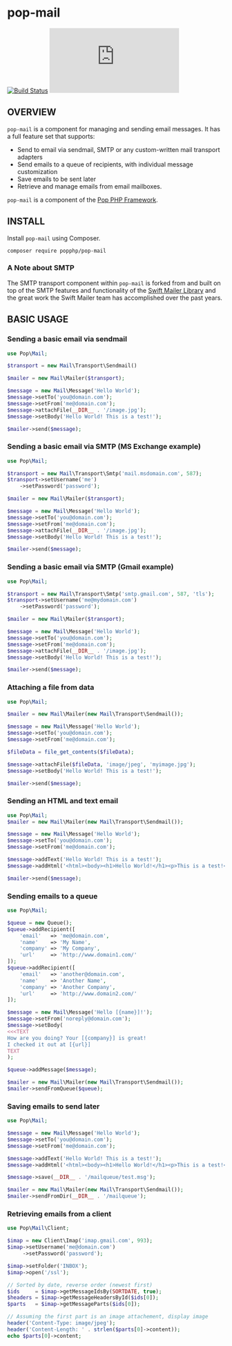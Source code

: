 pop-mail
========

[![Build Status](https://travis-ci.org/popphp/pop-mail.svg?branch=master)](https://travis-ci.org/popphp/pop-mail)
[![Coverage Status](http://cc.popphp.org/coverage.php?comp=pop-mail)](http://cc.popphp.org/pop-mail/)

OVERVIEW
--------
`pop-mail` is a component for managing and sending email messages. It has a full feature set that supports:

* Send to email via sendmail, SMTP or any custom-written mail transport adapters
* Send emails to a queue of recipients, with individual message customization
* Save emails to be sent later
* Retrieve and manage emails from email mailboxes.

`pop-mail` is a component of the [Pop PHP Framework](http://www.popphp.org/).

INSTALL
-------

Install `pop-mail` using Composer.

    composer require popphp/pop-mail

### A Note about SMTP
The SMTP transport component within `pop-mail` is forked from and built on top of the SMTP features and
functionality of the [Swift Mailer Library](https://github.com/swiftmailer/swiftmailer) and the great
work the Swift Mailer team has accomplished over the past years.

BASIC USAGE
-----------

### Sending a basic email via sendmail

```php
use Pop\Mail;

$transport = new Mail\Transport\Sendmail()

$mailer = new Mail\Mailer($transport);

$message = new Mail\Message('Hello World');
$message->setTo('you@domain.com');
$message->setFrom('me@domain.com');
$message->attachFile(__DIR__ . '/image.jpg');
$message->setBody('Hello World! This is a test!');

$mailer->send($message);
```

### Sending a basic email via SMTP (MS Exchange example)

```php
use Pop\Mail;

$transport = new Mail\Transport\Smtp('mail.msdomain.com', 587);
$transport->setUsername('me')
    ->setPassword('password');

$mailer = new Mail\Mailer($transport);

$message = new Mail\Message('Hello World');
$message->setTo('you@domain.com');
$message->setFrom('me@domain.com');
$message->attachFile(__DIR__ . '/image.jpg');
$message->setBody('Hello World! This is a test!');

$mailer->send($message);
```

### Sending a basic email via SMTP (Gmail example)

```php
use Pop\Mail;

$transport = new Mail\Transport\Smtp('smtp.gmail.com', 587, 'tls');
$transport->setUsername('me@mydomain.com')
    ->setPassword('password');

$mailer = new Mail\Mailer($transport);

$message = new Mail\Message('Hello World');
$message->setTo('you@domain.com');
$message->setFrom('me@domain.com');
$message->attachFile(__DIR__ . '/image.jpg');
$message->setBody('Hello World! This is a test!');

$mailer->send($message);
```

### Attaching a file from data

```php
use Pop\Mail;

$mailer = new Mail\Mailer(new Mail\Transport\Sendmail());

$message = new Mail\Message('Hello World');
$message->setTo('you@domain.com');
$message->setFrom('me@domain.com');

$fileData = file_get_contents($fileData);

$message->attachFile($fileData, 'image/jpeg', 'myimage.jpg');
$message->setBody('Hello World! This is a test!');

$mailer->send($message);
```

### Sending an HTML and text email

```php
use Pop\Mail;
$mailer = new Mail\Mailer(new Mail\Transport\Sendmail());

$message = new Mail\Message('Hello World');
$message->setTo('you@domain.com');
$message->setFrom('me@domain.com');

$message->addText('Hello World! This is a test!');
$message->addHtml('<html><body><h1>Hello World!</h1><p>This is a test!</p></body></html>');

$mailer->send($message);
```

### Sending emails to a queue

```php
use Pop\Mail;

$queue = new Queue();
$queue->addRecipient([
    'email'   => 'me@domain.com',
    'name'    => 'My Name',
    'company' => 'My Company',
    'url'     => 'http://www.domain1.com/'
]);
$queue->addRecipient([
    'email'   => 'another@domain.com',
    'name'    => 'Another Name',
    'company' => 'Another Company',
    'url'     => 'http://www.domain2.com/'
]);

$message = new Mail\Message('Hello [{name}]!');
$message->setFrom('noreply@domain.com');
$message->setBody(
<<<TEXT
How are you doing? Your [{company}] is great!
I checked it out at [{url}]
TEXT
);

$queue->addMessage($message);

$mailer = new Mail\Mailer(new Mail\Transport\Sendmail());
$mailer->sendFromQueue($queue);
```

### Saving emails to send later

```php
use Pop\Mail;

$message = new Mail\Message('Hello World');
$message->setTo('you@domain.com');
$message->setFrom('me@domain.com');

$message->addText('Hello World! This is a test!');
$message->addHtml('<html><body><h1>Hello World!</h1><p>This is a test!</p></body></html>');

$message->save(__DIR__ . '/mailqueue/test.msg'); 

$mailer = new Mail\Mailer(new Mail\Transport\Sendmail());
$mailer->sendFromDir(__DIR__ . '/mailqueue');
```

### Retrieving emails from a client

```php
use Pop\Mail\Client;

$imap = new Client\Imap('imap.gmail.com', 993);
$imap->setUsername('me@domain.com')
     ->setPassword('password');

$imap->setFolder('INBOX');
$imap->open('/ssl');

// Sorted by date, reverse order (newest first)
$ids     = $imap->getMessageIdsBy(SORTDATE, true);
$headers = $imap->getMessageHeadersById($ids[0]);
$parts   = $imap->getMessageParts($ids[0]);

// Assuming the first part is an image attachement, display image
header('Content-Type: image/jpeg');
header('Content-Length: ' . strlen($parts[0]->content));
echo $parts[0]->content;
```

